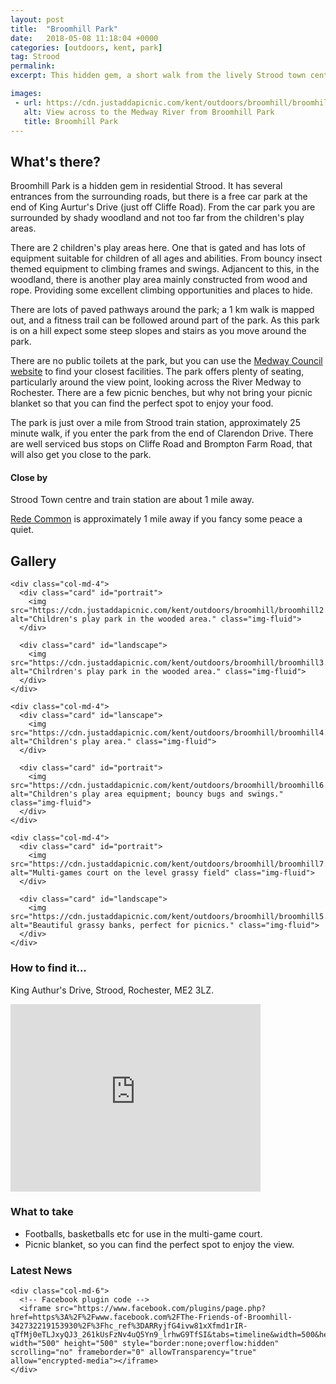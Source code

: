 ```yaml
---
layout: post
title:  "Broomhill Park"
date:   2018-05-08 11:18:04 +0000
categories: [outdoors, kent, park]
tag: Strood
permalink: 
excerpt: This hidden gem, a short walk from the lively Strood town centre, is a shady haven for all.  With lovely open green fields, shady wooded walks and some brilliant children's play areas you are sure to have a wonderful time here. 

images: 
 - url: https://cdn.justaddapicnic.com/kent/outdoors/broomhill/broomhill1.jpg
   alt: View across to the Medway River from Broomhill Park
   title: Broomhill Park
---
```


## What's there?

Broomhill Park is a hidden gem in residential Strood.  It has several entrances from the surrounding roads, but there is a free car park at the end of King Aurtur's Drive (just off Cliffe Road).  From the car park you are surrounded by shady woodland and not too far from the children's play areas.

There are 2 children's play areas here.  One that is gated and has lots of equipment suitable for children of all ages and abilities. From bouncy insect themed equipment to climbing frames and swings.  Adjancent to this, in the woodland, there is another play area mainly constructed from wood and rope.  Providing some excellent climbing opportunities and places to hide.

There are lots of paved pathways around the park; a 1 km walk is mapped out, and a fitness trail can be followed around part of the park.  As this park is on a hill expect some steep slopes and stairs as you move around the park.

There are no public toilets at the park, but you can use the [Medway Council website](http://www.medway.gov.uk/information/findmynearest.aspx?stype=36) to find your closest facilities.  The park offers plenty of seating, particularly around the view point, looking across the River Medway to Rochester.  There are a few picnic benches, but why not bring your picnic blanket so that you can find the perfect spot to enjoy your food.

The park is just over a mile from Strood train station, approximately 25 minute walk, if you enter the park from the end of Clarendon Drive.  There are well serviced bus stops on Cliffe Road and Brompton Farm Road, that will also get you close to the park.

#### Close by

Strood Town centre and train station are about 1 mile away.

[Rede Common](/outdoors/kent/park/2018/06/15/rede-common.html) is approximately 1 mile away if you fancy some peace a quiet.

## Gallery

<div class="container">

  <div class="row">

    <div class="col-md-4">
      <div class="card" id="portrait">
        <img src="https://cdn.justaddapicnic.com/kent/outdoors/broomhill/broomhill2.jpg" alt="Children's play park in the wooded area." class="img-fluid">
      </div>

      <div class="card" id="landscape">
        <img src="https://cdn.justaddapicnic.com/kent/outdoors/broomhill/broomhill3.jpg" alt="Chilrdren's play park in the wooded area." class="img-fluid">
      </div>  
    </div>

    <div class="col-md-4">
      <div class="card" id="lanscape">
        <img src="https://cdn.justaddapicnic.com/kent/outdoors/broomhill/broomhill4.jpg" alt="Children's play area." class="img-fluid">
      </div>

      <div class="card" id="portrait">
        <img src="https://cdn.justaddapicnic.com/kent/outdoors/broomhill/broomhill6.jpg" alt="Children's play area equipment; bouncy bugs and swings." class="img-fluid">
      </div>
    </div>

    <div class="col-md-4">
      <div class="card" id="portrait">
        <img src="https://cdn.justaddapicnic.com/kent/outdoors/broomhill/broomhill7.jpg" alt="Multi-games court on the level grassy field" class="img-fluid">
      </div>

      <div class="card" id="landscape">
        <img src="https://cdn.justaddapicnic.com/kent/outdoors/broomhill/broomhill5.jpg" alt="Beautiful grassy banks, perfect for picnics." class="img-fluid">
      </div>
    </div>

  </div>      
</div>


### How to find it...

King Authur's Drive, Strood, Rochester, ME2 3LZ.

<iframe src="https://www.google.com/maps/embed?pb=!1m18!1m12!1m3!1d2488.9822476277104!2d0.48401635141538774!3d51.40338087951812!2m3!1f0!2f0!3f0!3m2!1i1024!2i768!4f13.1!3m3!1m2!1s0x47d8cc6ea6c99015%3A0x7eac9f83015bba3!2sBroomhill+Park!5e0!3m2!1sen!2suk!4v1525780707089" width="400" height="300" frameborder="0" style="border:0" allowfullscreen></iframe>

### What to take
* Footballs, basketballs etc for use in the multi-game court.
* Picnic blanket, so you can find the perfect spot to enjoy the view. 

### Latest News

<div class="container">
  <div class="row">
<!--     <div class="col-md-6">
      Twitter plugin code
    </div> -->
  
    <div class="col-md-6">
      <!-- Facebook plugin code -->
      <iframe src="https://www.facebook.com/plugins/page.php?href=https%3A%2F%2Fwww.facebook.com%2FThe-Friends-of-Broomhill-342732219153930%2F%3Fhc_ref%3DARRyjfG4ivw81xXfmd1rIR-qTfMj0eTLJxyQJ3_261kUsFzNv4uQ5Yn9_lrhwG9TfSI&tabs=timeline&width=500&height=500&small_header=true&adapt_container_width=true&hide_cover=false&show_facepile=false&appId" width="500" height="500" style="border:none;overflow:hidden" scrolling="no" frameborder="0" allowTransparency="true" allow="encrypted-media"></iframe>
    </div>
  </div>
</div>
